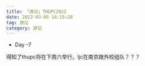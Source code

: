 ```yaml
---
title: 「游记」THUPC2022
date: 2022-03-05 14:15:28
tag: 游记
category: 游记
---
```


- Day -7

得知了thupc将在下周六举行。ljc在南京跟外校组队？？？